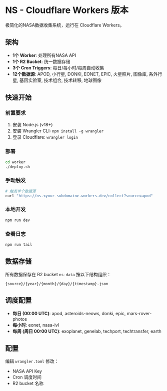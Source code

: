 # NS - Cloudflare Workers 版本

极简化的NASA数据收集系统，运行在 Cloudflare Workers。

## 架构

- **1个 Worker**: 处理所有NASA API
- **1个 R2 Bucket**: 统一数据存储
- **3个 Cron Triggers**: 每日/每小时/每周自动收集
- **12个数据源**: APOD, 小行星, DONKI, EONET, EPIC, 火星照片, 图像库, 系外行星, 基因实验室, 技术组合, 技术转移, 地球图像

## 快速开始

### 前置要求

1. 安装 Node.js (v18+)
2. 安装 Wrangler CLI: `npm install -g wrangler`
3. 登录 Cloudflare: `wrangler login`

### 部署

```bash
cd worker
./deploy.sh
```

### 手动触发

```bash
# 触发单个数据源
curl "https://ns.<your-subdomain>.workers.dev/collect?source=apod"
```

### 本地开发

```bash
npm run dev
```

### 查看日志

```bash
npm run tail
```

## 数据存储

所有数据保存在 R2 bucket `ns-data` 按以下结构组织：
```
{source}/{year}/{month}/{day}/{timestamp}.json
```

## 调度配置

- **每日 (00:00 UTC)**: apod, asteroids-neows, donki, epic, mars-rover-photos
- **每小时**: eonet, nasa-ivl
- **每周 (周日 00:00 UTC)**: exoplanet, genelab, techport, techtransfer, earth

## 配置

编辑 `wrangler.toml` 修改：
- NASA API Key
- Cron 调度时间
- R2 bucket 名称
